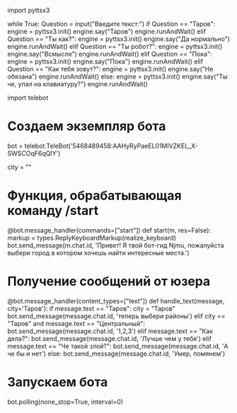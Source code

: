 import pyttsx3

while True:
    Question = input("Введите текст:")
    if Question == "Таров":
        engine = pyttsx3.init()
        engine.say("Таров")
        engine.runAndWait()
    elif Question == "Ты как?":
        engine = pyttsx3.init()
        engine.say("Да нормально")
        engine.runAndWait()
    elif Question == "Ты робот?":
        engine = pyttsx3.init()
        engine.say("Всмысле")
        engine.runAndWait()
    elif Question == "Пока":
        engine = pyttsx3.init()
        engine.say("Пока")
        engine.runAndWait()
    elif Question == "Как тебя зовут?":
        engine = pyttsx3.init()
        engine.say("Не обязана")
        engine.runAndWait()
    else:
        engine = pyttsx3.init()
        engine.say("Ты че, упал на клавиатуру?")
        engine.runAndWait()



import telebot
# Создаем экземпляр бота
bot = telebot.TeleBot('5468489458:AAHyRyPaeEL01MlVZKEL_X-SWSCOqF6qQlY')

city = ""
# Функция, обрабатывающая команду /start
@bot.message_handler(commands=["start"])
def start(m, res=False):
    markup = types.ReplyKeyboardMarkup(realize_keyboard)
    bot.send_message(m.chat.id, 'Привет! Я твой бот-гид Njmu, пожалуйста выбери город в котором хочешь найти интересные места.')
# Получение сообщений от юзера
@bot.message_handler(content_types=["text"])
def handle_text(message, city='Таров'):
    if message.text == "Таров":
        city = "Таров"
        bot.send_message(message.chat.id, 'теперь выбери районы')
    elif city == "Таров" and message.text == "Центральный":
        bot.send_message(message.chat.id, '1,2,3')
    elif message.text == "Как дела?":
        bot.send_message(message.chat.id, 'Лучше чем у тебя')
    elif message.text == "Че такой злой?":
        bot.send_message(message.chat.id, 'А че бы и нет')
    else:
        bot.send_message(message.chat.id, 'Умер, помянем')
# Запускаем бота
bot.polling(none_stop=True, interval=0)
